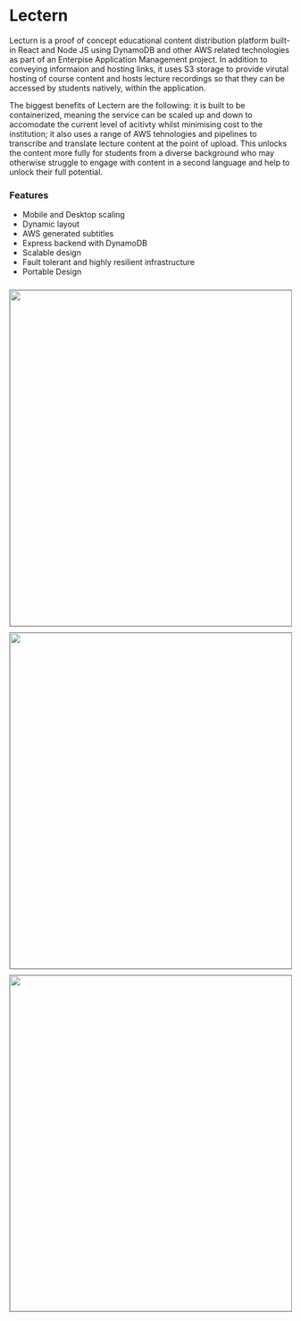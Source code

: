 # Lectern
Lecturn is a proof of concept educational content distribution platform built-in React and Node JS using DynamoDB and other AWS related technologies as part of an Enterpise Application Management project. In addition to conveying informaion and hosting links, it uses S3 storage to provide virutal hosting of course content and hosts lecture recordings so that they can be accessed by students natively, within the application. 

The biggest benefits of Lectern are the following: it is built to be containerized, meaning the service can be scaled up and down to accomodate the current level of acitivty whilst minimising cost to the institution; it also uses a range of AWS tehnologies and pipelines to transcribe and translate lecture content at the point of upload. This unlocks the content more fully for students from a diverse background who may otherwise struggle to engage with content in a second language and help to unlock their full potential.


### Features
- Mobile and Desktop scaling
- Dynamic layout
- AWS generated subtitles
- Express backend with DynamoDB
- Scalable design
- Fault tolerant and highly resilient infrastructure
- Portable Design

<center>
<img style="border: 1px solid gray; margin-top: 10px" width="600px" src="https://felixm.pw/assets/pictures/menu.png" />
<img style="border: 1px solid gray; margin-top: 10px" width="600px" src="https://felixm.pw/assets/pictures/main.png" />
<img style="border: 1px solid gray; margin-top: 10px" width="600px" src="https://felixm.pw/assets/pictures/videoplayer.png" />
<center>

